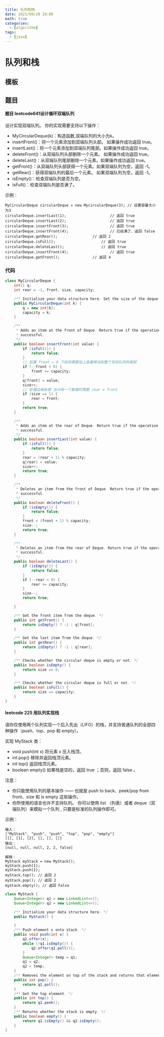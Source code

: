 ```yaml
---
title: 队列和栈
date: 2021/09/20 20:00
math: true
categories:
  - [algorithm]
tags:
  - [java]
---
```


#  队列和栈

## 模板

## 题目

#### 题目 leetcode641设计循环双端队列

设计实现双端队列。
你的实现需要支持以下操作：

- MyCircularDeque(k)：构造函数,双端队列的大小为k。
- insertFront()：将一个元素添加到双端队列头部。 如果操作成功返回 true。
- insertLast()：将一个元素添加到双端队列尾部。如果操作成功返回 true。
- deleteFront()：从双端队列头部删除一个元素。 如果操作成功返回 true。
- deleteLast()：从双端队列尾部删除一个元素。如果操作成功返回 true。
- getFront()：从双端队列头部获得一个元素。如果双端队列为空，返回 -1。
- getRear()：获得双端队列的最后一个元素。 如果双端队列为空，返回 -1。
- isEmpty()：检查双端队列是否为空。
- isFull()：检查双端队列是否满了。

示例：

```
MyCircularDeque circularDeque = new MycircularDeque(3); // 设置容量大小为3
circularDeque.insertLast(1);			        // 返回 true
circularDeque.insertLast(2);			        // 返回 true
circularDeque.insertFront(3);			        // 返回 true
circularDeque.insertFront(4);			        // 已经满了，返回 false
circularDeque.getRear();  				// 返回 2
circularDeque.isFull();				        // 返回 true
circularDeque.deleteLast();			        // 返回 true
circularDeque.insertFront(4);			        // 返回 true
circularDeque.getFront();				// 返回 4
```

### 代码

```java
class MyCircularDeque {
    int[] q;
    int rear = -1, front, size, capacity;

    /** Initialize your data structure here. Set the size of the deque to be k. */
    public MyCircularDeque(int k) {
        q = new int[k];
        capacity = k;
    }

    /**
     * Adds an item at the front of Deque. Return true if the operation is
     * successful.
     */
    public boolean insertFront(int value) {
        if (isFull()) {
            return false;
        }
        // 如果 front < 0 下标则需要加上容量移动到整个双向队列的尾部
        if (--front < 0) {
            front += capacity;
        }
        q[front] = value;
        size++;
        // 处理边缘处理 当只有一个数据时需要 rear = front
        if (size == 1) {
            rear = front;
        }
        return true;
    }

    /**
     * Adds an item at the rear of Deque. Return true if the operation is
     * successful.
     */
    public boolean insertLast(int value) {
        if (isFull()) {
            return false;
        }
        rear = (rear + 1) % capacity;
        q[rear] = value;
        size++;
        return true;
    }

    /**
     * Deletes an item from the front of Deque. Return true if the operation is
     * successful.
     */
    public boolean deleteFront() {
        if (isEmpty()) {
            return false;
        }
        front = (front + 1) % capacity;
        size--;
        return true;
    }

    /**
     * Deletes an item from the rear of Deque. Return true if the operation is
     * successful.
     */
    public boolean deleteLast() {
        if (isEmpty()) {
            return false;
        }
        if (--rear < 0) {
            rear += capacity;
        }
        size--;
        return true;

    }

    /** Get the front item from the deque. */
    public int getFront() {
        return isEmpty() ? -1 : q[front];
    }

    /** Get the last item from the deque. */
    public int getRear() {
        return isEmpty() ? -1 : q[rear];
    }

    /** Checks whether the circular deque is empty or not. */
    public boolean isEmpty() {
        return size == 0;
    }

    /** Checks whether the circular deque is full or not. */
    public boolean isFull() {
        return size == capacity;
    }
}
```

#### leetcode 225 用队列实现栈

请你仅使用两个队列实现一个后入先出（LIFO）的栈，并支持普通队列的全部四种操作（push、top、pop 和 empty）。

实现 MyStack 类：

- void push(int x) 将元素 x 压入栈顶。
- int pop() 移除并返回栈顶元素。
- int top() 返回栈顶元素。
- boolean empty() 如果栈是空的，返回 true ；否则，返回 false 。

注意：

- 你只能使用队列的基本操作 —— 也就是 push to back、peek/pop from front、size 和 is empty 这些操作。
- 你所使用的语言也许不支持队列。 你可以使用 list （列表）或者 deque（双端队列）来模拟一个队列 , 只要是标准的队列操作即可。

示例：

```
输入：
["MyStack", "push", "push", "top", "pop", "empty"]
[[], [1], [2], [], [], []]
输出：
[null, null, null, 2, 2, false]

解释：
MyStack myStack = new MyStack();
myStack.push(1);
myStack.push(2);
myStack.top(); // 返回 2
myStack.pop(); // 返回 2
myStack.empty(); // 返回 False
```



```java
class MyStack {
    Queue<Integer> q1 = new LinkedList<>();
    Queue<Integer> q2 = new LinkedList<>();

    /** Initialize your data structure here. */
    public MyStack() {

    }
    /** Push element x onto stack. */
    public void push(int x) {
        q2.offer(x);
        while (!q1.isEmpty()) {
            q2.offer(q1.poll());
        }
        Queue<Integer> temp = q1;
        q1 = q2;
        q2 = temp;
    }
    /** Removes the element on top of the stack and returns that element. */
    public int pop() {
        return q1.poll();
    }
    /** Get the top element. */
    public int top() {
        return q1.peek();
    }
    /** Returns whether the stack is empty. */
    public boolean empty() {
        return q1.isEmpty() && q2.isEmpty();
    }
}
```

